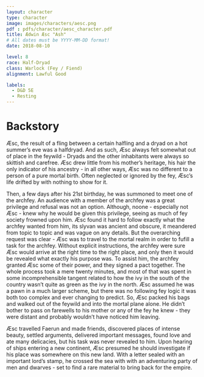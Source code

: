 ```yaml
---
layout: character
type: character
image: images/characters/aesc.png
pdf : pdfs/character/aesc_character.pdf
title: Ædwin Æsc "Ash"
# All dates must be YYYY-MM-DD format!
date: 2018-08-10

level: 8
race: Half-Dryad
class: Warlock (Fey / Fiend)
alignment: Lawful Good

labels:
  - D&D 5E
  - Resting
---
```


# Backstory
Æsc, the result of a fling between a certain halfling and a dryad on a hot summer’s eve was a halfdryad. And as such, Æsc always felt somewhat out of place in the feywild - Dryads and the other inhabitants were always so skittish and carefree. Æsc drew little from his mother’s heritage, his hair the only indicator of his ancestry - in all other ways, Æsc was no different to a person of a pure mortal birth. Often neglected or ignored by the fey, Æsc’s life drifted by with nothing to show for it.

Then, a few days after his 21st birthday, he was summoned to meet one of the archfey. An audience with a member of the archfey was a great privilege and refusal was not an option. Although, noone - especially not Æsc - knew why he would be given this privilege, seeing as much of fey society frowned upon him.
Æsc found it hard to follow exactly what the archfey wanted from him, its slyvan was ancient and obscure, it meandered from topic to topic and was vague on any details. But the overarching request was clear - Æsc was to travel to the mortal realm in order to fufill a task for the archfey. Without explicit instructions, the archfey were sure Æsc would arrive at the right time to the right place, and only then it would be revealed what exactly his purpose was. To assist him, the archfey granted Æsc some of their power, and they signed a pact together. The whole process took a mere twenty minutes, and most of that was spent in some incomprehensible tangent related to how the ivy in the south of the country wasn’t quite as green as the ivy in the north. Æsc assumed he was a pawn in a much larger scheme, but there was no following fey logic it was both too complex and ever changing to predict. So, Æsc packed his bags and walked out of the feywild and into the mortal plane alone. He didn’t bother to pass on farewells to his mother or any of the fey he knew - they were distant and probably wouldn’t have noticed him leaving.

Æsc travelled Faerun and made friends, discovered places of intense beauty, settled arguments, delivered important messages, found love and ate many delicacies, but his task was never revealed to him. Upon hearing of ships entering a new continent, Æsc presumed he should investigate if his place was somewhere on this new land. With a letter sealed with an important lord’s stamp, he crossed the sea with with an adventuring party of men and dwarves - set to find a rare material to bring back for the empire.

